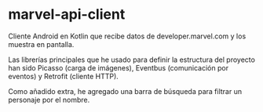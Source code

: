 # marvel-api-client

Cliente Android en Kotlin que recibe datos de developer.marvel.com y los muestra en pantalla.

Las librerías principales que he usado para definir la estructura del proyecto han sido Picasso (carga de imágenes), Eventbus (comunicación por eventos) y Retrofit (cliente HTTP).

Como añadido extra, he agregado una barra de búsqueda para filtrar un personaje por el nombre.
